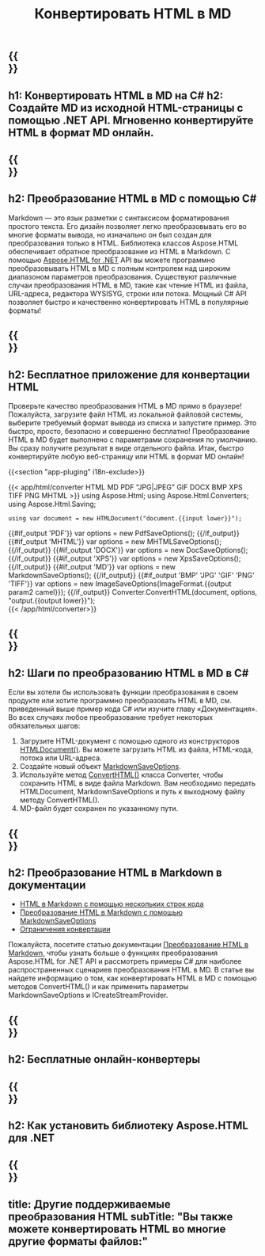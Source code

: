 ﻿---
translation: true
template: /templates/_template-conversion-child.md
title: Конвертировать HTML в MD
description: Преобразование HTML в MD в C#. Легко используйте API в любом приложении .NET. Попробуйте онлайн-конвертер HTML в MD бесплатно!
url: /net/conversion/html-to-md/
family: html
platformtag: net
feature: conversion
informat: HTML
outformat: MD
otherformats: PDF DOCX XPS GIF JPEG PNG TIFF BMP XHTML MHTML
---

{{<section banner>}}
---
h1: Конвертировать HTML в MD на C#
h2: Создайте MD из исходной HTML-страницы с помощью .NET API. Мгновенно конвертируйте HTML в формат MD онлайн.
---

{{<section overview>}}
---
h2: Преобразование HTML в MD с помощью C#
---

Markdown — это язык разметки с синтаксисом форматирования простого текста. Его дизайн позволяет легко преобразовывать его во многие форматы вывода, но изначально он был создан для преобразования только в HTML. Библиотека классов Aspose.HTML обеспечивает обратное преобразование из HTML в Markdown. С помощью [Aspose.HTML for .NET](https://products.aspose.com/html/net/) API вы можете программно преобразовывать HTML в MD с полным контролем над широким диапазоном параметров преобразования. Существуют различные случаи преобразования HTML в MD, такие как чтение HTML из файла, URL-адреса, редактора WYSISYG, строки или потока. Мощный C# API позволяет быстро и качественно конвертировать HTML в популярные форматы!

{{<section demos>}}
---
h2: Бесплатное приложение для конвертации HTML
---

Проверьте качество преобразования HTML в MD прямо в браузере! Пожалуйста, загрузите файл HTML из локальной файловой системы, выберите требуемый формат вывода из списка и запустите пример. Это быстро, просто, безопасно и совершенно бесплатно! Преобразование HTML в MD будет выполнено с параметрами сохранения по умолчанию. Вы сразу получите результат в виде отдельного файла. Итак, быстро конвертируйте любую веб-страницу или HTML в формат MD онлайн!

{{<section "app-pluging" i18n-exclude>}}

{{< app/html/converter HTML MD PDF "JPG|JPEG" GIF DOCX BMP XPS TIFF PNG MHTML >}}
using Aspose.Html;
using Aspose.Html.Converters;
using Aspose.Html.Saving;

    using var document = new HTMLDocument("document.{{input lower}}");
{{#if_output 'PDF'}}
    var options = new PdfSaveOptions();
{{/if_output}}
{{#if_output 'MHTML'}}
    var options = new MHTMLSaveOptions();
{{/if_output}}
{{#if_output 'DOCX'}}
    var options = new DocSaveOptions();
{{/if_output}}
{{#if_output 'XPS'}}
    var options = new XpsSaveOptions();
{{/if_output}}
{{#if_output 'MD'}}
    var options = new MarkdownSaveOptions();
{{/if_output}}
{{#if_output 'BMP' 'JPG' 'GIF' 'PNG' 'TIFF'}}
    var options = new ImageSaveOptions(ImageFormat.{{output param2 camel}});
{{/if_output}}
    Converter.ConvertHTML(document, options, "output.{{output lower}}");   
{{< /app/html/converter>}} 


{{<section steps>}}
---
h2: Шаги по преобразованию HTML в MD в C#
---

Если вы хотели бы использовать функции преобразования в своем продукте или хотите программно преобразовать HTML в MD, см. приведенный выше пример кода C# или изучите главу «Документация». Во всех случаях любое преобразование требует некоторых обязательных шагов:

1. Загрузите HTML-документ с помощью одного из конструкторов [HTMLDocument()](https://apireference.aspose.com/html/net/aspose.html/htmldocument). Вы можете загрузить HTML из файла, HTML-кода, потока или URL-адреса.
1. Создайте новый объект [MarkdownSaveOptions](https://apireference.aspose.com/html/net/aspose.html.saving/markdownsaveoptions).
1. Используйте метод [ConvertHTML()](https://apireference.aspose.com/html/net/aspose.html.converters/converter/converthtml/) класса Converter, чтобы сохранить HTML в виде файла Markdown. Вам необходимо передать HTMLDocument, MarkdownSaveOptions и путь к выходному файлу методу ConvertHTML().
1. MD-файл будет сохранен по указанному пути.




{{<section documentation>}}
---
h2: Преобразование HTML в Markdown в документации
---

  - <a href="https://docs.aspose.com/html/net/converting-between-formats/html-to-markdown/#html-to-markdown-by-a-some-lines-of-code " target="_blank">HTML в Markdown с помощью нескольких строк кода</a>
  - <a href="https://docs.aspose.com/html/net/converting-between-formats/html-to-markdown/#convert-html-to-markdown-in-c-using-markdownsaveoptions" target="_blank">Преобразование HTML в Markdown с помощью MarkdownSaveOptions</a>
  - <a href="https://docs.aspose.com/html/net/converting-between-formats/html-to-markdown/#limitation" target="_blank">Ограничения конвертации</a>

Пожалуйста, посетите статью документации [Преобразование HTML в Markdown,](https://docs.aspose.com/html/net/converting-between-formats/html-to-markdown/) чтобы узнать больше о функциях преобразования Aspose.HTML for .NET API и рассмотреть примеры C# для наиболее распространенных сценариев преобразования HTML в MD. В статье вы найдете информацию о том, как конвертировать HTML в MD с помощью методов ConvertHTML() и как применить параметры MarkdownSaveOptions и ICreateStreamProvider.

{{<section online-converters>}}
---
h2: Бесплатные онлайн-конвертеры
---

{{<section get-started>}}
---
h2: Как установить библиотеку Aspose.HTML для .NET
---

{{<section other-conversions>}}
---
title: Другие поддерживаемые преобразования HTML
subTitle: "Вы также можете конвертировать HTML во многие другие форматы файлов:"
---